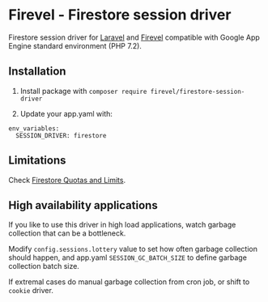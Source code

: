 # Firevel - Firestore session driver
Firestore session driver for [Laravel](https://www.laravel.com) and [Firevel](https://www.firevel.com) compatible with Google App Engine standard environment (PHP 7.2).

## Installation
1) Install package with `composer require firevel/firestore-session-driver`

2) Update your app.yaml with:
```
env_variables:
  SESSION_DRIVER: firestore
```

## Limitations
Check [Firestore Quotas and Limits](https://cloud.google.com/firestore/quotas).

## High availability applications
If you like to use this driver in high load applications, watch garbage collection that can be a bottleneck.

Modify `config.sessions.lottery` value to set how often garbage collection should happen, and app.yaml `SESSION_GC_BATCH_SIZE` to define garbage collection batch size.

If extremal cases do manual garbage collection from cron job, or shift to `cookie` driver.
